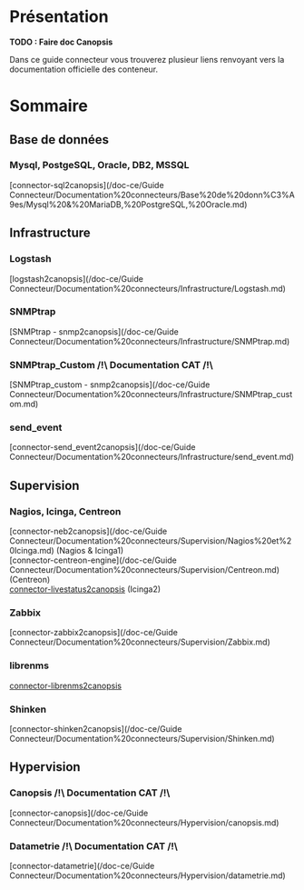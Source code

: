 # Présentation

**TODO : Faire doc Canopsis**

Dans ce guide connecteur vous trouverez plusieur liens renvoyant vers la documentation officielle des conteneur. 

# Sommaire

## Base de données

### Mysql, PostgeSQL, Oracle, DB2, MSSQL 
[connector-sql2canopsis](/doc-ce/Guide Connecteur/Documentation%20connecteurs/Base%20de%20donn%C3%A9es/Mysql%20&%20MariaDB,%20PostgreSQL,%20Oracle.md)  


## Infrastructure

### Logstash
[logstash2canopsis](/doc-ce/Guide Connecteur/Documentation%20connecteurs/Infrastructure/Logstash.md)

### SNMPtrap
[SNMPtrap - snmp2canopsis](/doc-ce/Guide Connecteur/Documentation%20connecteurs/Infrastructure/SNMPtrap.md)  

###  SNMPtrap_Custom /!\ Documentation CAT /!\
[SNMPtrap_custom - snmp2canopsis](/doc-ce/Guide Connecteur/Documentation%20connecteurs/Infrastructure/SNMPtrap_custom.md)  

### send_event
[connector-send_event2canopsis](/doc-ce/Guide Connecteur/Documentation%20connecteurs/Infrastructure/send_event.md)  


## Supervision

### Nagios, Icinga, Centreon
[connector-neb2canopsis](/doc-ce/Guide Connecteur/Documentation%20connecteurs/Supervision/Nagios%20et%20Icinga.md) (Nagios & Icinga1)  
[connector-centreon-engine](/doc-ce/Guide Connecteur/Documentation%20connecteurs/Supervision/Centreon.md) (Centreon)  
[connector-livestatus2canopsis](/doc-ce/Guide%20Connecteur/Documentation%20connecteurs/Supervision/Icinga2.md) (Icinga2)

### Zabbix
[connector-zabbix2canopsis](/doc-ce/Guide Connecteur/Documentation%20connecteurs/Supervision/Zabbix.md)  

### librenms
[connector-librenms2canopsis](/doc-ce/Guide%20Connecteur/Documentation%20connecteurs/Supervision/LibreNMS.md)  

### Shinken
[connector-shinken2canopsis](/doc-ce/Guide Connecteur/Documentation%20connecteurs/Supervision/Shinken.md)  

## Hypervision

### Canopsis /!\ Documentation CAT /!\
[connector-canopsis](/doc-ce/Guide Connecteur/Documentation%20connecteurs/Hypervision/canopsis.md)  

### Datametrie /!\ Documentation CAT /!\
[connector-datametrie](/doc-ce/Guide Connecteur/Documentation%20connecteurs/Hypervision/datametrie.md)  